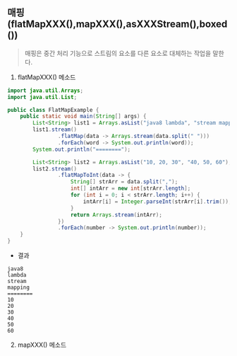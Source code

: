 ## 매핑(flatMapXXX(),mapXXX(),asXXXStream(),boxed())
> 매핑은 중간 처리 기능으로 스트림의 요소를 다른 요소로 대체하는 작업을 말한다.  
1. flatMapXXX() 메소드
```java
import java.util.Arrays;
import java.util.List;

public class FlatMapExample {
    public static void main(String[] args) {
        List<String> list1 = Arrays.asList("java8 lambda", "stream mapping");
        list1.stream()
                .flatMap(data -> Arrays.stream(data.split(" ")))
                .forEach(word -> System.out.println(word));
        System.out.println("========");

        List<String> list2 = Arrays.asList("10, 20, 30", "40, 50, 60");
        list2.stream()
                .flatMapToInt(data -> {
                    String[] strArr = data.split(",");
                    int[] intArr = new int[strArr.length];
                    for (int i = 0; i < strArr.length; i++) {
                        intArr[i] = Integer.parseInt(strArr[i].trim());
                    }
                    return Arrays.stream(intArr);
                })
                .forEach(number -> System.out.println(number));
    }
}
```
* 결과
```
java8
lambda
stream
mapping
========
10
20
30
40
50
60
```
  
2. mapXXX() 메소드
```java
```
